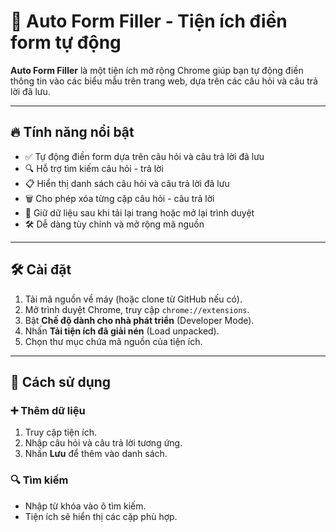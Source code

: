 # 📝 Auto Form Filler - Tiện ích điền form tự động

**Auto Form Filler** là một tiện ích mở rộng Chrome giúp bạn tự động điền thông tin vào các biểu mẫu trên trang web, dựa trên các câu hỏi và câu trả lời đã lưu. 

---

## 🔥 Tính năng nổi bật

- ✅ Tự động điền form dựa trên câu hỏi và câu trả lời đã lưu
- 🔍 Hỗ trợ tìm kiếm câu hỏi - trả lời
- 📋 Hiển thị danh sách câu hỏi và câu trả lời đã lưu
- 🗑️ Cho phép xóa từng cặp câu hỏi - câu trả lời
- 🔁 Giữ dữ liệu sau khi tải lại trang hoặc mở lại trình duyệt
- 🛠 Dễ dàng tùy chỉnh và mở rộng mã nguồn

---

## 🛠 Cài đặt

1. Tải mã nguồn về máy (hoặc clone từ GitHub nếu có).
2. Mở trình duyệt Chrome, truy cập `chrome://extensions`.
3. Bật **Chế độ dành cho nhà phát triển** (Developer Mode).
4. Nhấn **Tải tiện ích đã giải nén** (Load unpacked).
5. Chọn thư mục chứa mã nguồn của tiện ích.

---

## 🧪 Cách sử dụng

### ➕ Thêm dữ liệu

1. Truy cập tiện ích.
2. Nhập câu hỏi và câu trả lời tương ứng.
3. Nhấn **Lưu** để thêm vào danh sách.

### 🔍 Tìm kiếm 

- Nhập từ khóa vào ô tìm kiếm.
- Tiện ích sẽ hiển thị các cặp phù hợp.


